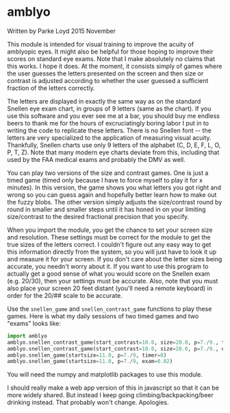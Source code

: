 amblyo
======

Written by Parke Loyd 2015 November

This module is intended for visual training to improve the acuity of amblyopic eyes. It might also be helpful for those hoping to improve their scores on standard eye exams. Note that I make absolutely no claims that this works. I hope it does. At the moment, it consists simply of games where the user guesses the letters presented on the screen and then size or contrast is adjusted according to whether the user guessed a sufficient fraction of the letters correctly.

The letters are displayed in exactly the same way as on the standard Snellen eye exam chart, in groups of 9 letters (same as the chart). If you use this software and you ever see me at a bar, you should buy me endless beers to thank me for the hours of excruciatingly boring labor I put in to writing the code to replicate these letters. There is no Snellen font -- the letters are very specialized to the application of measuring visual acuity. Thankfully, Snellen charts use only 9 letters of the alphabet (C, D, E, F, L, O, P, T, Z). Note that many modern eye charts deviate from this, including that used by the FAA medical exams and probably the DMV as well. 

You can play two versions of the size and contrast games. One is just a timed game (timed only because I have to force myself to play it for x minutes). In this version, the game shows you what letters you got right and wrong so you can guess again and hopefully better learn how to make out the fuzzy blobs. The other version simply adjusts the size/contrast round by round in smaller and smaller steps until it has honed in on your limiting size/contrast to the desired fractional precision that you specify.

When you import the module, you get the chance to set your screen size and resolution. These settings must be correct for the module to get the true sizes of the letters correct. I couldn't figure out any easy way to get this information directly from the system, so you will just have to look it up and measure it for your screen. If you don't care about the letter sizes being accurate, you needn't worry about it. If you want to use this program to actually get a good sense of what you would score on the Snellen exam (e.g. 20/30), then your settings must be accurate. Also, note that you must also place your screen 20 feet distant (you'll need a remote keyboard) in order for the 20/## scale to be accurate.

Use the `snellen_game` and `snellen_contrast_game` functions to play these games. Here is what my daily sessions of two timed games and two "exams" looks like:

```python
import amblyo
amblyo.snellen_contrast_game(start_contrast=10.0, size=20.0, p=7./9., timer=8)
amblyo.snellen_contrast_game(start_contrast=10.0, size=20.0, p=7./9., exam=0.15)
amblyo.snellen_game(startsize=11.0, p=7./9, timer=8)
amblyo.snellen_game(startsize=11.0, p=7./9, exam=0.02)
```

You will need the numpy and matplotlib packages to use this module. 

I should really make a web app version of this in javascript so that it can be more widely shared. But instead I keep going climbing/backpacking/beer drinking instead. That probably won't change. Apologies.

